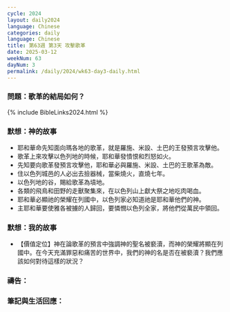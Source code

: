 ```yaml
---
cycle: 2024
layout: daily2024
language: Chinese
categories: daily
language: Chinese
title: 第63週 第3天 攻擊歌革
date: 2025-03-12
weekNum: 63
dayNum: 3
permalink: /daily/2024/wk63-day3-daily.html
---
```


### 問題：歌革的結局如何？

{% include BibleLinks2024.html %}

### 默想：神的故事
+ 耶和華命先知面向瑪各地的歌革，就是羅施、米設、土巴的王發預言攻擊他。
+ 歌革上來攻擊以色列地的時候，耶和華發憤恨和烈怒如火。
+ 先知要向歌革發預言攻擊他，耶和華必與羅施、米設、土巴的王歌革為敵。
+ 住以色列城邑的人必出去撿器械，當柴燒火，直燒七年。
+ 以色列地的谷，賜給歌革為墳地。
+ 各類的飛鳥和田野的走獸聚集來，在以色列山上獻大祭之地吃肉喝血。
+ 耶和華必顯祂的榮耀在列國中，以色列家必知道祂是耶和華他們的神。
+ 主耶和華要使雅各被擄的人歸回，要憐憫以色列全家，將他們從萬民中領回。

### 默想：我的故事
+ 【價值定位】神在論歌革的預言中強調神的聖名被褻瀆，而神的榮耀將顯在列國中。在今天充滿罪惡和痛苦的世界中，我們的神的名是否在被褻瀆？我們應該如何對待這樣的狀況？

### 禱告：

### 筆記與生活回應：
